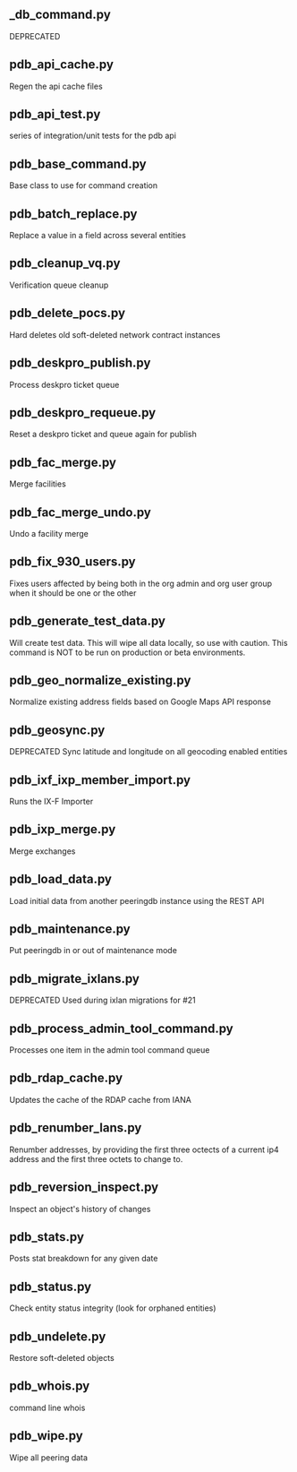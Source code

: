 ## _db_command.py

DEPRECATED

## pdb_api_cache.py

Regen the api cache files

## pdb_api_test.py

series of integration/unit tests for the pdb api

## pdb_base_command.py

Base class to use for command creation

## pdb_batch_replace.py

Replace a value in a field across several entities

## pdb_cleanup_vq.py

Verification queue cleanup

## pdb_delete_pocs.py

Hard deletes old soft-deleted network contract instances

## pdb_deskpro_publish.py

Process deskpro ticket queue

## pdb_deskpro_requeue.py

Reset a deskpro ticket and queue again for publish

## pdb_fac_merge.py

Merge facilities

## pdb_fac_merge_undo.py

Undo a facility merge

## pdb_fix_930_users.py

Fixes users affected by being both in the org admin
and org user group when it should be one or the other

## pdb_generate_test_data.py

Will create test data. This will wipe all data locally, so use with caution. This command is NOT to be run on production or beta environments.

## pdb_geo_normalize_existing.py

Normalize existing address fields based on Google Maps API response

## pdb_geosync.py

DEPRECATED
Sync latitude and longitude on all geocoding enabled entities

## pdb_ixf_ixp_member_import.py

Runs the IX-F Importer

## pdb_ixp_merge.py

Merge exchanges

## pdb_load_data.py

Load initial data from another peeringdb instance using the REST API

## pdb_maintenance.py

Put peeringdb in or out of maintenance mode

## pdb_migrate_ixlans.py

DEPRECATED
Used during ixlan migrations for #21

## pdb_process_admin_tool_command.py

Processes one item in the admin tool command queue

## pdb_rdap_cache.py

Updates the cache of the RDAP cache from IANA

## pdb_renumber_lans.py

Renumber addresses, by providing the first three octects of a current ip4 address and the first three octets to change to.

## pdb_reversion_inspect.py

Inspect an object's history of changes

## pdb_stats.py

Posts stat breakdown for any given date

## pdb_status.py

Check entity status integrity (look for orphaned entities)

## pdb_undelete.py

Restore soft-deleted objects

## pdb_whois.py

command line whois

## pdb_wipe.py

Wipe all peering data


